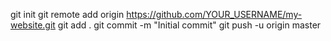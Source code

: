 git init
git remote add origin https://github.com/YOUR_USERNAME/my-website.git
git add .
git commit -m "Initial commit"
git push -u origin master
